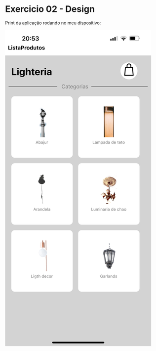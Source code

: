 # Exercicio 02 - Design

Print da aplicação rodando no meu dispositivo:

<img src="/Exercicio02-Desing/assets/printRodando.png">

